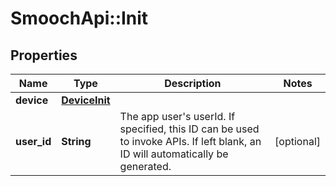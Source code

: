 # SmoochApi::Init

## Properties
Name | Type | Description | Notes
------------ | ------------- | ------------- | -------------
**device** | [**DeviceInit**](DeviceInit.md) |  | 
**user_id** | **String** | The app user&#39;s userId. If specified, this ID can be used to invoke APIs. If left blank, an ID will automatically be generated.  | [optional] 


